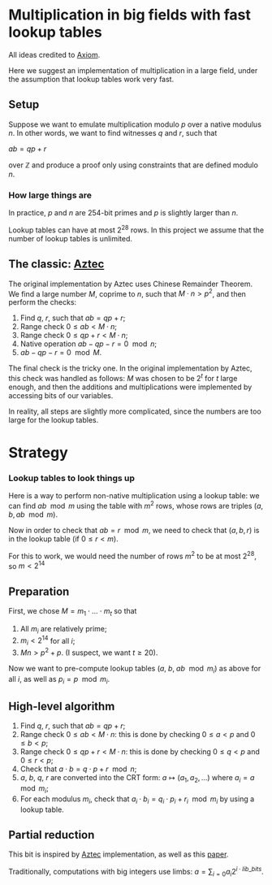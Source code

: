 # Multiplication in big fields with fast lookup tables

All ideas credited to [Axiom](https://github.com/axiom-crypto).

Here we suggest an implementation of multiplication in a large field, under the assumption that lookup tables work very fast.

## Setup

Suppose we want to emulate multiplication modulo $p$ over a native modulus $n$. In other words, we want to find witnesses $q$ and $r$, such that

$ab = qp + r$

over $\mathbb Z$ and produce a proof only using constraints that are defined modulo $n$.

### How large things are

In practice, $p$ and $n$ are $254$-bit primes and $p$ is slightly larger than $n$. 

Lookup tables can have at most $2^{28}$ rows. In this project we assume that the number of lookup tables is unlimited.

## The classic: [Aztec](https://hackmd.io/@arielg/B13JoihA8)

The original implementation by Aztec uses Chinese Remainder Theorem. We find a large number $M$, coprime to $n$, such that $M\cdot n > p^2$, and then perform the checks:

1. Find $q$, $r$, such that $ab = qp + r$;
2. Range check $0 \le ab < M\cdot n$;
3. Range check $0 \le qp + r < M\cdot n$;
4. Native operation $ab - qp - r = 0 \mod n$;
5. $ab - qp - r = 0 \mod M$.

The final check is the tricky one. In the original implementation by Aztec, this check was handled as follows: $M$ was chosen to be $2^t$ for $t$ large enough, and then the additions and multiplications were implemented by accessing bits of our variables.

In reality, all steps are slightly more complicated, since the numbers are too large for the lookup tables.


# Strategy

### Lookup tables to look things up 

Here is a way to perform non-native multiplication using a lookup table: we can find $ab \mod m$ using the  table with $m^2$ rows, whose rows are triples $(a, b, ab \mod m)$.

Now in order to check that $ab = r \mod m$, we need to check that $(a, b, r)$ is in the lookup table (if $0\le r < m$).

For this to work, we would need the number of rows $m^2$ to be at most $2^{28}$, so $m < 2^{14}$

## Preparation

First, we chose $M = m_1\cdot \ldots \cdot m_t$ so that
1. All $m_i$ are relatively prime;
2. $m_i < 2^{14}$ for all $i$;
3. $Mn > p^2 + p$.
(I suspect, we want $t \ge 20$).

Now we want to pre-compute lookup tables $(a,\; b,\; ab \mod m_i)$ as above for all $i$, as well as $p_i = p \mod m_i.$

## High-level algorithm

1. Find $q$, $r$, such that $ab = qp + r$;
2. Range check $0 \le ab < M\cdot n$: this is done by checking $0\le a < p$ and $0 \le b < p$;
3. Range check $0 \le qp + r < M\cdot n$:  this is done by checking $0\le q < p$ and $0 \le r < p$;
4. Check that $a \cdot b =  q \cdot p + r \mod n$;
5. $a$, $b$, $q$, $r$ are converted into the CRT form: $a \mapsto (a_1, a_2, \ldots)$ where $a_i = a \mod m_i$;
6. For each modulus $m_i$, check that $a_i \cdot b_i =  q_i \cdot p_i + r_i \mod m_i$ by using a lookup table.

## Partial reduction

This bit is inspired by [Aztec](https://hackmd.io/@arielg/B13JoihA8) implementation, as well as this [paper](https://eprint.iacr.org/2022/1470.pdf). 

Traditionally, computations with big integers use limbs: $a = \sum_{i= 0} a_i 2^{i\;\cdot \; lib\_ bits}$.